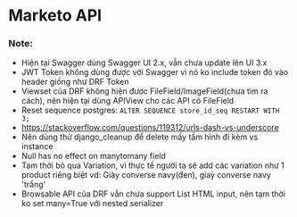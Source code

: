 # Marketo API
### Note:
- Hiện tại Swagger dùng Swagger UI 2.x, vẫn chưa update lên UI 3.x
- JWT Token không dùng được với Swagger vì nó ko include token đó vào header giống như DRF Token
- Viewset của DRF không hiện được FileField/ImageField(chưa tìm ra cách), nên hiện tại dùng APIView cho các API có FileField
- Reset sequence postgres:
`ALTER SEQUENCE store_id_seq RESTART WITH 3;`
- https://stackoverflow.com/questions/119312/urls-dash-vs-underscore
- Nên dùng thử django_cleanup để delete mấy tấm hình đi kèm vs instance
- Null has no effect on manytomany field
- Tạm thời bỏ qua Variation, vì thực tế người ta sẽ add các variation như 1 product riêng biệt
vd: Giày converse navy(đen), giaỳ converse navy 'trắng'
- Browsable API của DRF vẫn chưa support List HTML input, nên tạm thời ko set many=True với nested serializer
